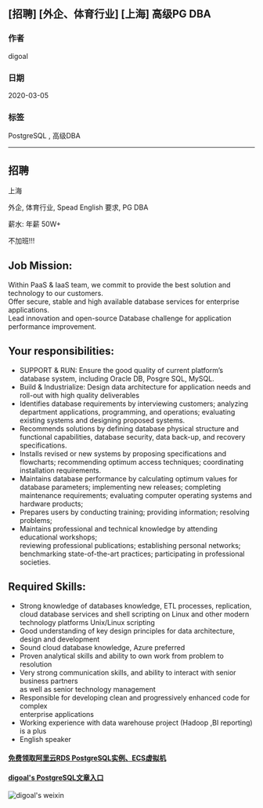 ## [招聘] [外企、体育行业] [上海] 高级PG DBA        
                           
### 作者                           
digoal                          
                          
### 日期                          
2020-03-05                         
                          
### 标签                          
PostgreSQL , 高级DBA       
                          
----                          
                          
## 招聘          
上海  
  
外企, 体育行业, Spead English 要求, PG DBA   
  
薪水: 年薪 50W+  
  
不加班!!!  
  
## Job Mission:  
Within PaaS & IaaS team, we commit to provide the best solution and technology to our customers.  
Offer secure, stable and high available database services for enterprise applications.  
Lead innovation and open-source Database challenge for application performance improvement.  
  
## Your responsibilities:  
- SUPPORT & RUN: Ensure the good quality of current platform’s database system, including Oracle DB, Posgre SQL, MySQL.  
- Build & Industrialize: Design data architecture for application needs and roll-out with high quality deliverables  
- Identifies database requirements by interviewing customers; analyzing department applications, programming, and operations; evaluating existing systems and designing proposed systems.  
- Recommends solutions by defining database physical structure and functional capabilities, database security, data back-up, and recovery specifications.  
- Installs revised or new systems by proposing specifications and flowcharts; recommending optimum access techniques; coordinating installation requirements.  
- Maintains database performance by calculating optimum values for database parameters; implementing new releases; completing maintenance requirements; evaluating computer operating systems and hardware products;  
- Prepares users by conducting training; providing information; resolving problems;  
- Maintains professional and technical knowledge by attending educational workshops;  
reviewing professional publications; establishing personal networks; benchmarking state-of-the-art practices; participating in professional societies.  
  
## Required Skills:  
- Strong knowledge of databases knowledge, ETL processes, replication, cloud database services and shell scripting on Linux and other modern technology platforms Unix/Linux scripting  
- Good understanding of key design principles for data architecture, design and development  
- Sound cloud database knowledge, Azure preferred  
- Proven analytical skills and ability to own work from problem to resolution  
- Very strong communication skills, and ability to interact with senior business partners  
as well as senior technology management  
- Responsible for developing clean and progressively enhanced code for complex  
enterprise applications  
- Working experience with data warehouse project (Hadoop ,BI reporting) is a plus  
- English speaker  
  
  
  
#### [免费领取阿里云RDS PostgreSQL实例、ECS虚拟机](https://www.aliyun.com/database/postgresqlactivity "57258f76c37864c6e6d23383d05714ea")
  
  
#### [digoal's PostgreSQL文章入口](https://github.com/digoal/blog/blob/master/README.md "22709685feb7cab07d30f30387f0a9ae")
  
  
![digoal's weixin](../pic/digoal_weixin.jpg "f7ad92eeba24523fd47a6e1a0e691b59")
  

